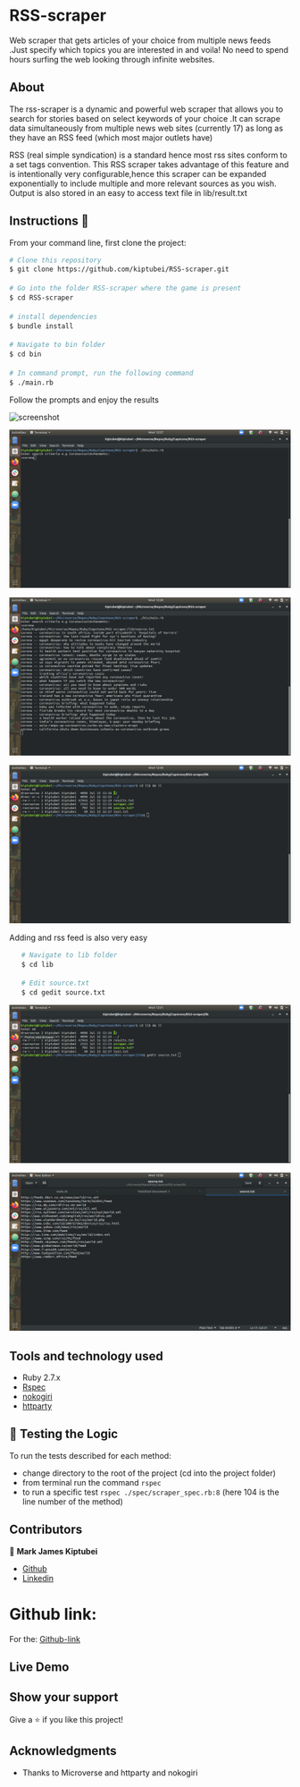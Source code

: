 # RSS-scraper

Web scraper that gets articles of your choice from multiple news feeds .Just specify which topics
you are interested in and voila! No need to spend hours surfing the web looking through infinite websites.

## About

The rss-scraper is a dynamic and powerful web scraper that allows you to search for stories based
on select keywords of your choice .It can scrape data simultaneously from multiple news web sites (currently 17) as long as they have an RSS feed (which most major outlets have)

RSS (real simple syndication) is a standard hence most rss sites conform to a set tags convention.
This RSS scraper takes advantage of this feature and is intentionally very configurable,hence this scraper can be expanded exponentially to include multiple and more relevant sources as you wish.
Output is also stored in an easy to access text file in lib/result.txt

## Instructions 🔧

From your command line, first clone the project:

```bash
# Clone this repository
$ git clone https://github.com/kiptubei/RSS-scraper.git

# Go into the folder RSS-scraper where the game is present
$ cd RSS-scraper

# install dependencies
$ bundle install

# Navigate to bin folder
$ cd bin

# In command prompt, run the following command
$ ./main.rb
```

Follow the prompts and enjoy the results

![screenshot](./img/start_scraper.png.png)

![screenshot](./img/enter_search_criteria.png)

![screenshot](./img/view_results.png)

![screenshot](./img/locate_results.png)

Adding and rss feed is also very easy

```bash
   # Navigate to lib folder
   $ cd lib

   # Edit source.txt
   $ cd gedit source.txt
```

![screenshot](./img/add_rss_feeds_1.png)

![screenshot](./img/add_rss_feeds_2.png)

## Tools and technology used

- Ruby 2.7.x
- [Rspec](https://rspec.info/)
- [nokogiri](https://nokogiri.org/)
- [httparty](https://github.com/jnunemaker/httparty)

## 🔨 Testing the Logic

To run the tests described for each method:

- change directory to the root of the project (cd into the project folder)
- from terminal run the command `rspec`
- to run a specific test `rspec ./spec/scraper_spec.rb:8` (here 104 is the line number of the method)

## Contributors

​👤 **Mark James Kiptubei**

- [Github](https://github.com/kiptubei)
- [Linkedin](https://www.linkedin.com/in/mark-james-k-aa875829/)

# Github link:

For the: [Github-link](https://github.com/kiptubei/RSS-scraper/)

## Live Demo

## Show your support

Give a ⭐️ if you like this project!

## Acknowledgments

- Thanks to Microverse and httparty and nokogiri
